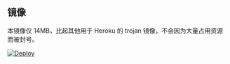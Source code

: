 ## 镜像

本镜像仅 14MB，比起其他用于 Heroku 的 trojan 镜像，不会因为大量占用资源而被封号。

[![Deploy](https://www.herokucdn.com/deploy/button.png)](https://heroku.com/deploy)

